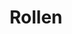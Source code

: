 ---
layout: redirect.njk
tags: page
key: roles_de
title: Rollen
redirect: /de/accessibility/roles/
parent: accessibility_de
order: 1
---